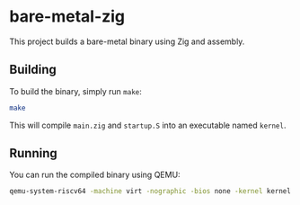 # bare-metal-zig

This project builds a bare-metal binary using Zig and assembly.

## Building

To build the binary, simply run `make`:

```bash
make
```

This will compile `main.zig` and `startup.S` into an executable named `kernel`.

## Running

You can run the compiled binary using QEMU:

```bash
qemu-system-riscv64 -machine virt -nographic -bios none -kernel kernel
```